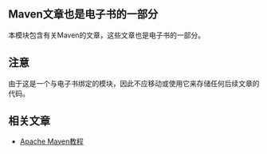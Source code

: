 ## Maven文章也是电子书的一部分

本模块包含有关Maven的文章，这些文章也是电子书的一部分。

## 注意

由于这是一个与电子书绑定的模块，因此不应移动或使用它来存储任何后续文章的代码。

## 相关文章

+ [Apache Maven教程](http://tu-yucheng.github.io/maven/2023/05/24/maven.html)